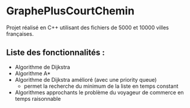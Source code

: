 # GraphePlusCourtChemin

Projet réalisé en C++ utilisant des fichiers de 5000 et 10000 villes françaises.

## Liste des fonctionnalités :

- Algorithme de Dijkstra
- Algorithme A*
- Algorithme de Dijkstra amélioré (avec une priority queue)
    * permet la recherche du minimum de la liste en temps constant
- Algorithmes approchants le problème du voyageur de commerce en temps raisonnable
